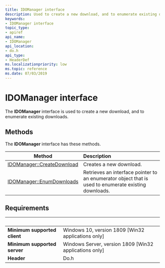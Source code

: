 ```yaml
---
title: IDOManager interface
description: Used to create a new download, and to enumerate existing downloads.
keywords:
- IDOManager interface
topic_type:
- apiref
api_name:
- IDOManager
api_location:
- do.h
api_type:
- HeaderDef
ms.localizationpriority: low
ms.topic: reference
ms.date: 07/03/2019
---
```


# IDOManager interface

The **IDOManager** interface is used to create a new download, and to enumerate existing downloads.

## Methods

The **IDOManager** interface has these methods.

| Method | Description |
| ---- |:---- |
| [IDOManager::CreateDownload](/windows/win32/delivery_optimization/do/nf-do-idomanager-createdownload) | Creates a new download. |
| [IDOManager::EnumDownloads](/windows/win32/delivery_optimization/do/nf-do-idomanager-enumdownloads) | Retrieves an interface pointer to an enumerator object that is used to enumerate existing downloads. |

## Requirements

| &nbsp; | &nbsp; |
| ---- |:---- |
| **Minimum supported client** | Windows 10, version 1809 \[Win32 applications only\] |
| **Minimum supported server** | Windows Server, version 1809 \[Win32 applications only\] |
| **Header** | Do.h |

